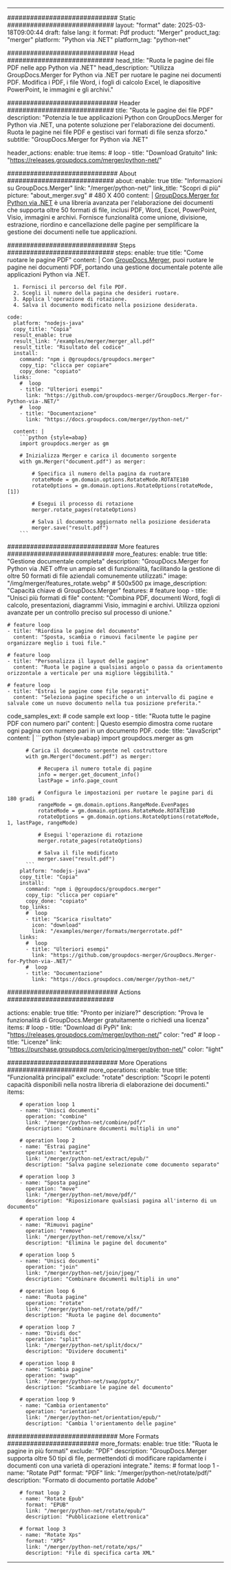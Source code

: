 
---
############################# Static ############################
layout: "format"
date:  2025-03-18T09:00:44
draft: false
lang: it
format: Pdf
product: "Merger"
product_tag: "merger"
platform: "Python via .NET"
platform_tag: "python-net"

############################# Head ############################
head_title: "Ruota le pagine dei file PDF nelle app Python via .NET"
head_description: "Utilizza GroupDocs.Merger for Python via .NET per ruotare le pagine nei documenti PDF. Modifica i PDF, i file Word, i fogli di calcolo Excel, le diapositive PowerPoint, le immagini e gli archivi."

############################# Header ############################
title: "Ruota le pagine dei file PDF" 
description: "Potenzia le tue applicazioni Python con GroupDocs.Merger for Python via .NET, una potente soluzione per l'elaborazione dei documenti. Ruota le pagine nei file PDF e gestisci vari formati di file senza sforzo."
subtitle: "GroupDocs.Merger for Python via .NET" 

header_actions:
  enable: true
  items:
    #  loop
    - title: "Download Gratuito"
      link: "https://releases.groupdocs.com/merger/python-net/"
      
############################# About ############################
about:
    enable: true
    title: "Informazioni su GroupDocs.Merger"
    link: "/merger/python-net/"
    link_title: "Scopri di più"
    picture: "about_merger.svg" # 480 X 400
    content: |
       [GroupDocs.Merger for Python via .NET](/merger/python-net/) è una libreria avanzata per l'elaborazione dei documenti che supporta oltre 50 formati di file, inclusi PDF, Word, Excel, PowerPoint, Visio, immagini e archivi. Fornisce funzionalità come unione, divisione, estrazione, riordino e cancellazione delle pagine per semplificare la gestione dei documenti nelle tue applicazioni.

############################# Steps ############################
steps:
    enable: true
    title: "Come ruotare le pagine PDF"
    content: |
      Con [GroupDocs.Merger](/merger/python-net/), puoi ruotare le pagine nei documenti PDF, portando una gestione documentale potente alle applicazioni Python via .NET.
      
      1. Fornisci il percorso del file PDF.
      2. Scegli il numero della pagina che desideri ruotare.
      3. Applica l'operazione di rotazione.
      4. Salva il documento modificato nella posizione desiderata.
   
    code:
      platform: "nodejs-java"
      copy_title: "Copia"
      result_enable: true
      result_link: "/examples/merger/merger_all.pdf"
      result_title: "Risultato del codice"
      install:
        command: "npm i @groupdocs/groupdocs.merger"
        copy_tip: "clicca per copiare"
        copy_done: "copiato"
      links:
        #  loop
        - title: "Ulteriori esempi"
          link: "https://github.com/groupdocs-merger/GroupDocs.Merger-for-Python-via-.NET/"
        #  loop
        - title: "Documentazione"
          link: "https://docs.groupdocs.com/merger/python-net/"
          
      content: |
        ```python {style=abap}
        import groupdocs.merger as gm

        # Inizializza Merger e carica il documento sorgente
        with gm.Merger("document.pdf") as merger:
            
            # Specifica il numero della pagina da ruotare
            rotateMode = gm.domain.options.RotateMode.ROTATE180
            rotateOptions = gm.domain.options.RotateOptions(rotateMode, [1])

            # Esegui il processo di rotazione
            merger.rotate_pages(rotateOptions)

            # Salva il documento aggiornato nella posizione desiderata
            merger.save("result.pdf")
        ```            

############################# More features ############################
more_features:
  enable: true
  title: "Gestione documentale completa"
  description: "GroupDocs.Merger for Python via .NET offre un ampio set di funzionalità, facilitando la gestione di oltre 50 formati di file aziendali comunemente utilizzati."
  image: "/img/merger/features_rotate.webp" # 500x500 px
  image_description: "Capacità chiave di GroupDocs.Merger"
  features:
    # feature loop
    - title: "Unisci più formati di file"
      content: "Combina PDF, documenti Word, fogli di calcolo, presentazioni, diagrammi Visio, immagini e archivi. Utilizza opzioni avanzate per un controllo preciso sul processo di unione."

    # feature loop
    - title: "Riordina le pagine del documento"
      content: "Sposta, scambia o rimuovi facilmente le pagine per organizzare meglio i tuoi file."

    # feature loop
    - title: "Personalizza il layout delle pagine"
      content: "Ruota le pagine a qualsiasi angolo o passa da orientamento orizzontale a verticale per una migliore leggibilità."

    # feature loop
    - title: "Estrai le pagine come file separati"
      content: "Seleziona pagine specifiche o un intervallo di pagine e salvale come un nuovo documento nella tua posizione preferita."
      
  code_samples_ext:
    # code sample ext loop
    - title: "Ruota tutte le pagine PDF con numero pari"
      content: |
        Questo esempio dimostra come ruotare ogni pagina con numero pari in un documento PDF.
      code:
        title: "JavaScript"
        content: |
          ```python {style=abap}
          import groupdocs.merger as gm
          
          # Carica il documento sorgente nel costruttore
          with gm.Merger("document.pdf") as merger:
            
              # Recupera il numero totale di pagine
              info = merger.get_document_info()
              lastPage = info.page_count

              # Configura le impostazioni per ruotare le pagine pari di 180 gradi
              rangeMode = gm.domain.options.RangeMode.EvenPages
              rotateMode = gm.domain.options.RotateMode.ROTATE180
              rotateOptions = gm.domain.options.RotateOptions(rotateMode, 1, lastPage, rangeMode)
          
              # Esegui l'operazione di rotazione
              merger.rotate_pages(rotateOptions)

              # Salva il file modificato
              merger.save("result.pdf")
          ```
        platform: "nodejs-java"
        copy_title: "Copia"
        install:
          command: "npm i @groupdocs/groupdocs.merger"
          copy_tip: "clicca per copiare"
          copy_done: "copiato"
        top_links:
          #  loop
          - title: "Scarica risultato"
            icon: "download"
            link: "/examples/merger/formats/mergerrotate.pdf"
        links:
          #  loop
          - title: "Ulteriori esempi"
            link: "https://github.com/groupdocs-merger/GroupDocs.Merger-for-Python-via-.NET/"
          #  loop
          - title: "Documentazione"
            link: "https://docs.groupdocs.com/merger/python-net/"
            

            


############################# Actions ############################

actions:
  enable: true
  title: "Pronto per iniziare?"
  description: "Prova le funzionalità di GroupDocs.Merger gratuitamente o richiedi una licenza"
  items:
    #  loop
    - title: "Download di PyPi"
      link: "https://releases.groupdocs.com/merger/python-net/"
      color: "red"
        #  loop
    - title: "Licenze"
      link: "https://purchase.groupdocs.com/pricing/merger/python-net/"
      color: "light"


############################# More Operations #####################
more_operations:
    enable: true
    title: "Funzionalità principali"
    exclude: "rotate"
    description: "Scopri le potenti capacità disponibili nella nostra libreria di elaborazione dei documenti."
    items: 
          
        # operation loop 1
        - name: "Unisci documenti"
          operation: "combine"
          link: "/merger/python-net/combine/pdf/"
          description: "Combinare documenti multipli in uno"

        # operation loop 2
        - name: "Estrai pagine"
          operation: "extract"
          link: "/merger/python-net/extract/epub/"
          description: "Salva pagine selezionate come documento separato"

        # operation loop 3
        - name: "Sposta pagine"
          operation: "move"
          link: "/merger/python-net/move/pdf/"
          description: "Riposizionare qualsiasi pagina all'interno di un documento"

        # operation loop 4
        - name: "Rimuovi pagine"
          operation: "remove"
          link: "/merger/python-net/remove/xlsx/"
          description: "Elimina le pagine del documento"

        # operation loop 5
        - name: "Unisci documenti"
          operation: "join"
          link: "/merger/python-net/join/jpeg/"
          description: "Combinare documenti multipli in uno"

        # operation loop 6
        - name: "Ruota pagine"
          operation: "rotate"
          link: "/merger/python-net/rotate/pdf/"
          description: "Ruota le pagine del documento"

        # operation loop 7
        - name: "Dividi doc"
          operation: "split"
          link: "/merger/python-net/split/docx/"
          description: "Dividere documenti"

        # operation loop 8
        - name: "Scambia pagine"
          operation: "swap"
          link: "/merger/python-net/swap/pptx/"
          description: "Scambiare le pagine del documento"

        # operation loop 9
        - name: "Cambia orientamento"
          operation: "orientation"
          link: "/merger/python-net/orientation/epub/"
          description: "Cambia l'orientamento delle pagine"
          
        
          
############################# More Formats ########################
more_formats:
    enable: true
    title: "Ruota le pagine in più formati"
    exclude: "PDF"
    description: "GroupDocs.Merger supporta oltre 50 tipi di file, permettendoti di modificare rapidamente i documenti con una varietà di operazioni integrate."
    items: 
        # format loop 1
        - name: "Rotate Pdf"
          format: "PDF"
          link: "/merger/python-net/rotate/pdf/"
          description: "Formato di documento portatile Adobe"

        # format loop 2
        - name: "Rotate Epub"
          format: "EPUB"
          link: "/merger/python-net/rotate/epub/"
          description: "Pubblicazione elettronica"

        # format loop 3
        - name: "Rotate Xps"
          format: "XPS"
          link: "/merger/python-net/rotate/xps/"
          description: "File di specifica carta XML"


---